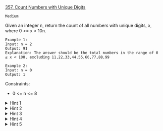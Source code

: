 [357. Count Numbers with Unique Digits](https://leetcode.com/problems/count-numbers-with-unique-digits/)

`Medium`

Given an integer n, return the count of all numbers with unique digits, x, where 0 <= x < 10n.

```
Example 1:
Input: n = 2
Output: 91
Explanation: The answer should be the total numbers in the range of 0 ≤ x < 100, excluding 11,22,33,44,55,66,77,88,99

Example 2:
Input: n = 0
Output: 1
```

Constraints:

- 0 <= n <= 8

<details>
<summary>Hint 1</summary>

A direct way is to use the backtracking approach.

</details>

<details>
<summary>Hint 2</summary>

Backtracking should contains three states which are (the current number, number of steps to get that number and a bitmask which represent which number is marked as visited so far in the current number). Start with state (0,0,0) and count all valid number till we reach number of steps equals to 10n.

</details>

<details>
<summary>Hint 3</summary>

This problem can also be solved using a dynamic programming approach and some knowledge of combinatorics.

</details>

<details>
<summary>Hint 4</summary>

Let f(k) = count of numbers with unique digits with length equals k.

</details>

<details>
<summary>Hint 5</summary>

f(1) = 10, ..., f(k) = 9 * 9 * 8 * ... (9 - k + 2) [The first factor is 9 because a number cannot start with 0].

</details>